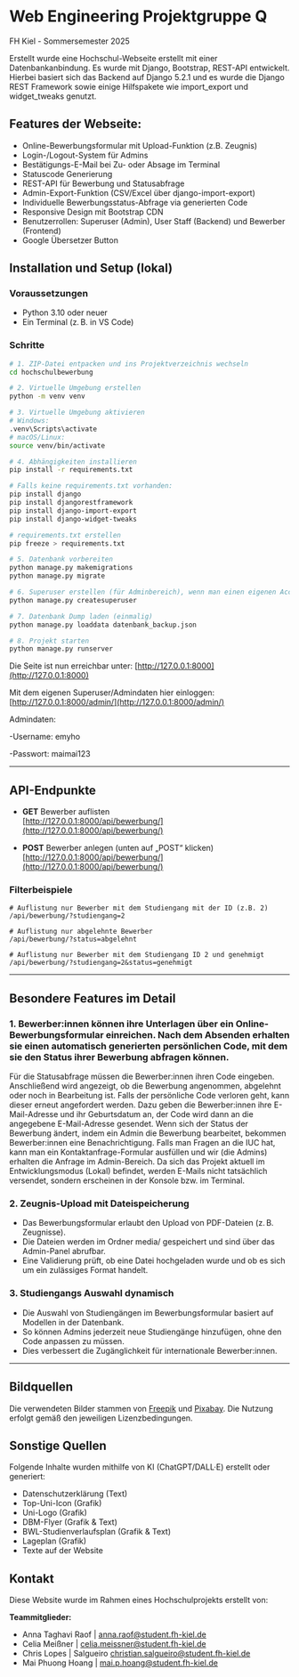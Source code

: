 # **Web Engineering Projektgruppe Q**  
FH Kiel - Sommersemester 2025  


Erstellt wurde eine Hochschul-Webseite erstellt mit einer Datenbankanbindung. Es wurde mit Django, Bootstrap, REST-API entwickelt. Hierbei basiert sich das Backend auf Django 5.2.1 und es wurde die Django REST Framework sowie einige Hilfspakete wie import_export und widget_tweaks genutzt.

## Features der Webseite:

-	Online-Bewerbungsformular mit Upload-Funktion (z.B. Zeugnis)
-	Login-/Logout-System für Admins
-	Bestätigungs-E-Mail bei Zu- oder Absage im Terminal
-	Statuscode Generierung
-	REST-API für Bewerbung und Statusabfrage
-	Admin-Export-Funktion (CSV/Excel über django-import-export)
-	Individuelle Bewerbungsstatus-Abfrage via generierten Code
-	Responsive Design mit Bootstrap CDN
-	Benutzerrollen: Superuser (Admin), User Staff (Backend) und Bewerber (Frontend)
- Google Übersetzer Button


## Installation und Setup (lokal)

### Voraussetzungen

- Python 3.10 oder neuer
- Ein Terminal (z. B. in VS Code)

### Schritte

```bash
# 1. ZIP-Datei entpacken und ins Projektverzeichnis wechseln
cd hochschulbewerbung

# 2. Virtuelle Umgebung erstellen
python -m venv venv

# 3. Virtuelle Umgebung aktivieren
# Windows:
.venv\Scripts\activate
# macOS/Linux:
source venv/bin/activate

# 4. Abhängigkeiten installieren
pip install -r requirements.txt

# Falls keine requirements.txt vorhanden:
pip install django
pip install djangorestframework
pip install django-import-export
pip install django-widget-tweaks

# requirements.txt erstellen
pip freeze > requirements.txt

# 5. Datenbank vorbereiten
python manage.py makemigrations
python manage.py migrate

# 6. Superuser erstellen (für Adminbereich), wenn man einen eigenen Account erstellen möchte --> Ansonsten skippen
python manage.py createsuperuser

# 7. Datenbank Dump laden (einmalig)
python manage.py loaddata datenbank_backup.json

# 8. Projekt starten
python manage.py runserver

```

Die Seite ist nun erreichbar unter: [http://127.0.0.1:8000](http://127.0.0.1:8000)

Mit dem eigenen Superuser/Admindaten hier einloggen: [http://127.0.0.1:8000/admin/](http://127.0.0.1:8000/admin/)

Admindaten:

-Username: emyho

-Passwort: maimai123

---


## API-Endpunkte

- **GET** Bewerber auflisten  
  [http://127.0.0.1:8000/api/bewerbung/](http://127.0.0.1:8000/api/bewerbung/)

- **POST** Bewerber anlegen (unten auf „POST“ klicken)  
  [http://127.0.0.1:8000/api/bewerbung/](http://127.0.0.1:8000/api/bewerbung/)

### Filterbeispiele

```text
# Auflistung nur Bewerber mit dem Studiengang mit der ID (z.B. 2)
/api/bewerbung/?studiengang=2

# Auflistung nur abgelehnte Bewerber
/api/bewerbung/?status=abgelehnt

# Auflistung nur Bewerber mit dem Studiengang ID 2 und genehmigt
/api/bewerbung/?studiengang=2&status=genehmigt
```

---

## Besondere Features im Detail

### 1. Bewerber:innen können ihre Unterlagen über ein Online-Bewerbungsformular einreichen. Nach dem Absenden erhalten sie einen automatisch generierten persönlichen Code, mit dem sie den Status ihrer Bewerbung abfragen können.
Für die Statusabfrage müssen die Bewerber:innen ihren Code eingeben. Anschließend wird angezeigt, ob die Bewerbung angenommen, abgelehnt oder noch in Bearbeitung ist.
Falls der persönliche Code verloren geht, kann dieser erneut angefordert werden. Dazu geben die Bewerber:innen ihre E-Mail-Adresse und ihr Geburtsdatum an, der Code wird dann an die angegebene E-Mail-Adresse gesendet.
Wenn sich der Status der Bewerbung ändert, indem ein Admin die Bewerbung bearbeitet, bekommen Bewerber:innen eine Benachrichtigung.
Falls man Fragen an die IUC hat, kann man ein Kontaktanfrage-Formular ausfüllen und wir (die Admins) erhalten die Anfrage im Admin-Bereich.
Da sich das Projekt aktuell im Entwicklungsmodus (Lokal) befindet, werden E-Mails nicht tatsächlich versendet, sondern erscheinen in der Konsole bzw. im Terminal.

### 2. Zeugnis-Upload mit Dateispeicherung

-	Das Bewerbungsformular erlaubt den Upload von PDF-Dateien (z. B. Zeugnisse).
-	Die Dateien werden im Ordner media/ gespeichert und sind über das Admin-Panel abrufbar.
-	Eine Validierung prüft, ob eine Datei hochgeladen wurde und ob es sich um ein zulässiges Format handelt.
  
###  3. Studiengangs Auswahl dynamisch
-	Die Auswahl von Studiengängen im Bewerbungsformular basiert auf Modellen in der Datenbank.
-	So können Admins jederzeit neue Studiengänge hinzufügen, ohne den Code anpassen zu müssen.
-	Dies verbessert die Zugänglichkeit für internationale Bewerber:innen.
---

## Bildquellen

Die verwendeten Bilder stammen von [Freepik](https://www.freepik.com) und [Pixabay](https://www.pixabay.com). Die Nutzung erfolgt gemäß den jeweiligen Lizenzbedingungen.


## Sonstige Quellen

Folgende Inhalte wurden mithilfe von KI (ChatGPT/DALL·E) erstellt oder generiert:

- Datenschutzerklärung (Text)
- Top-Uni-Icon (Grafik)
- Uni-Logo (Grafik)
- DBM-Flyer (Grafik & Text)
- BWL-Studienverlaufsplan (Grafik & Text)
- Lageplan (Grafik)
- Texte auf der Website


## Kontakt

Diese Website wurde im Rahmen eines Hochschulprojekts erstellt von:

**Teammitglieder:**  
- Anna Taghavi Raof | anna.raof@student.fh-kiel.de
- Celia Meißner | celia.meissner@student.fh-kiel.de
- Chris Lopes | Salgueiro christian.salgueiro@student.fh-kiel.de
- Mai Phuong Hoang | mai.p.hoang@student.fh-kiel.de
